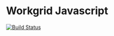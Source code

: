 # Workgrid Javascript

[![Build Status][build_shield_url]][build_url]

<!-- Reference Links -->

[build_shield_url]: https://shields.lmig.com/bamboo/build/WSG-WJ.svg
[build_url]: https://forge.lmig.com/builds/browse/WSG-WJ
